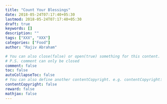 ```yaml
---
title: "Count Your Blessings"
date: 2018-05-24T07:17:40+05:30
lastmod: 2018-05-24T07:17:40+05:30
draft: true
keywords: []
description: ""
tags: ["XXX", "XXX"]
categories: ["Food"]
author: "Rajiv Abraham"

# You can also close(false) or open(true) something for this content.
# P.S. comment can only be closed
comment: false
toc: false
autoCollapseToc: false
# You can also define another contentCopyright. e.g. contentCopyright: "This is another copyright."
contentCopyright: false
reward: false
mathjax: false
---
```




<!--more-->